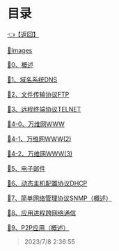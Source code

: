 # 目录  


[👈【返回】](..\--目录--计算机网络)  


[📁Images](.\Images\--目录--Images)  

[📜0、概述](.\0、概述)  

[📜1、域名系统DNS](.\1、域名系统DNS)  

[📜2、文件传输协议FTP](.\2、文件传输协议FTP)  

[📜3、远程终端协议TELNET](.\3、远程终端协议TELNET)  

[📜4-0、万维网WWW](.\4-0、万维网WWW)  

[📜4-1、万维网WWW(2)](.\4-1、万维网WWW(2))  

[📜4-2、万维网WWW(3)](.\4-2、万维网WWW(3))  

[📜5、电子邮件](.\5、电子邮件)  

[📜6、动态主机配置协议DHCP](.\6、动态主机配置协议DHCP)  

[📜7、简单网络管理协议SNMP（概述）](.\7、简单网络管理协议SNMP（概述）)  

[📜8、应用进程跨网络通信](.\8、应用进程跨网络通信)  

[📜9、P2P应用（概述）](.\9、P2P应用（概述）)  







> 2023/7/8 2:36:55
